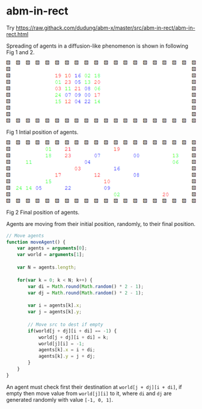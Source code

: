 # abm-in-rect
Try https://raw.githack.com/dudung/abm-x/master/src/abm-in-rect/abm-in-rect.html

Spreading of agents in a diffusion-like phenomenon is shown in following Fig 1 and 2.

![](abm-in-rect-0.png)

Fig 1 Intial position of agents.

![](abm-in-rect-1.png)

Fig 2 Final position of agents.

Agents are moving from their initial position, randomly, to their final position.

```javascript
// Move agents
function moveAgent() {
	var agents = arguments[0];
	var world = arguments[1];
	
	var N = agents.length;
	
	for(var k = 0; k < N; k++) {
		var di = Math.round(Math.random() * 2 - 1);
		var dj = Math.round(Math.random() * 2 - 1);
		
		var i = agents[k].x;
		var j = agents[k].y;
		
		// Move src to dest if empty
		if(world[j + dj][i + di] == -1) {
			world[j + dj][i + di] = k;
			world[j][i] = -1;
			agents[k].x = i + di;
			agents[k].y = j + dj;
		}
	}	
}
```

An agent must check first their destination at `world[j + dj][i + di]`, if empty then move value from `world[j][i]` to it, where `di` and `dj` are generated randomly with value `[-1, 0, 1]`.